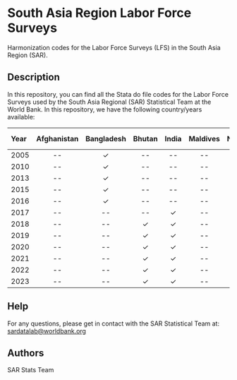 # South Asia Region Labor Force Surveys

Harmonization codes for the Labor Force Surveys (LFS) in the South Asia Region (SAR).

## Description
In this repository, you can find all the Stata do file codes for the  Labor Force Surveys used by the South Asia Regional (SAR) Statistical Team at the World Bank. 
In this repository, we have the following country/years available:

| Year    | Afghanistan | Bangladesh | Bhutan | India  | Maldives | Nepal  | Pakistan | Sri Lanka | 
| :----   | :----:      | :----:     | :----: | :----: |  :----:  | :----: | :----:   | :----:    | 
| 2005    |     --      | ✓          | --     | --     | --       | --     | --       |  --       | 
| 2010    |     --      | ✓          | --     | --     | --       | --     | --       |  --       | 
| 2013    |     --      | ✓          | --     | --     | --       | --     | ✓        |  --       | 
| 2015    |     --      | ✓          | --     | --     | --       | --     | --       |  --       | 
| 2016    |     --      | ✓          | --     | --     | --       | --     | --       |  --       | 
| 2017    |     --      | --         | --     | ✓      | --       | ✓      | ✓        |  --       | 
| 2018    |     --      | --         | ✓      | ✓      | --       | --     | ✓        |  --       | 
| 2019    |     --      | --         | ✓      | ✓      | --       | --     | --       |  ✓        | 
| 2020    |     --      | --         | ✓      | ✓      | --       | --     | ✓        |  ✓        | 
| 2021    |     --      | --         | ✓      | ✓      | --       | --     | --       |  ✓        | 
| 2022    |     --      | --         | ✓      | ✓      | --       | --     | --       |  ✓        | 
| 2023    |     --      | --         | ✓      | ✓      | --       | --     | --       |  ✓        | 

## Help
For any questions, please get in contact with the SAR Statistical Team at: sardatalab@worldbank.org

## Authors
SAR Stats Team

